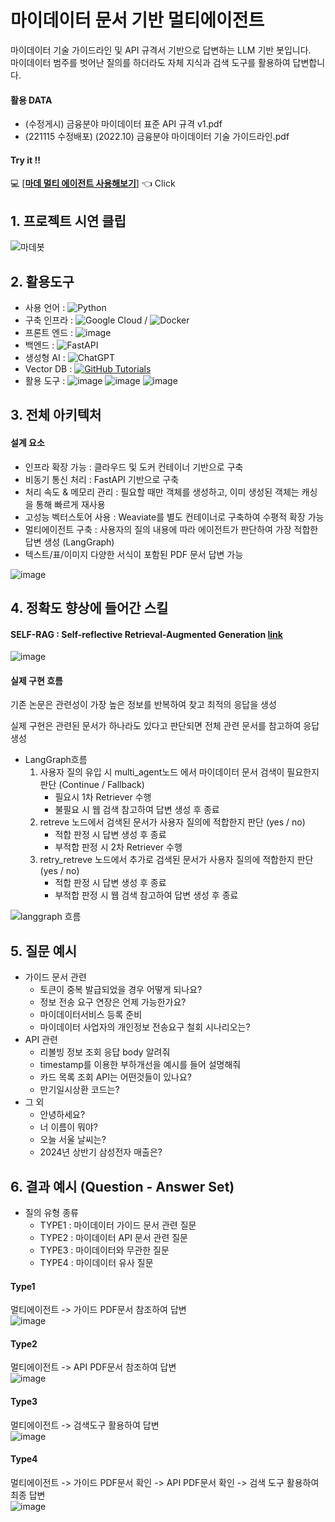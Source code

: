 # 마이데이터 문서 기반 멀티에이전트

마이데이터 기술 가이드라인 및 API 규격서 기반으로 답변하는 LLM 기반 봇입니다.<br>
마이데이터 범주를 벗어난 질의를 하더라도 자체 지식과 검색 도구를 활용하여 답변합니다.

#### **활용 DATA**

- (수정게시) 금융분야 마이데이터 표준 API 규격 v1.pdf
- (221115 수정배포) (2022.10) 금융분야 마이데이터 기술 가이드라인.pdf

#### Try it !!

💻 [[**마데 멀티 에이전트 사용해보기**](http://35.209.240.229:8501/)] 👈 Click

## 1. 프로젝트 시연 클립
![마데봇](https://github.com/user-attachments/assets/99af1abc-39f0-452f-9afa-ed5a8dd1770f)


## 2. 활용도구

- 사용 언어 : ![Python](https://img.shields.io/badge/python-3670A0?style=for-the-badge&logo=python&logoColor=ffdd54)
- 구축 인프라 : ![Google Cloud](https://img.shields.io/badge/GoogleCloud-%234285F4.svg?style=for-the-badge&logo=google-cloud&logoColor=white) /  ![Docker](https://img.shields.io/badge/docker-%230db7ed.svg?style=for-the-badge&logo=docker&logoColor=white)
- 프론트 엔드 : ![image](https://github.com/user-attachments/assets/a7a6c14c-906b-4b9d-8660-f4ea04f16f2b)
- 백엔드 : ![FastAPI](https://img.shields.io/badge/FastAPI-005571?style=for-the-badge&logo=fastapi)
- 생성형 AI : ![ChatGPT](https://img.shields.io/badge/chatGPT-74aa9c?style=for-the-badge&logo=openai&logoColor=white)
- Vector DB : [![GitHub Tutorials](https://img.shields.io/badge/Weaviate_Tutorials-green)](https://github.com/weaviate-tutorials/)
- 활용 도구 : ![image](https://github.com/user-attachments/assets/4c6bfd37-de2d-41f3-8964-bd703a23b47f)
 ![image](https://github.com/user-attachments/assets/a68e61aa-b5c6-4f04-a76f-c522e850f8f3) ![image](https://github.com/user-attachments/assets/4ac0853d-42f2-40d6-a1a4-4b60ab0fc86a)


## 3. 전체 아키텍처
#### 설계 요소
- 인프라 확장 가능 : 클라우드 및 도커 컨테이너 기반으로 구축
- 비동기 통신 처리 : FastAPI 기반으로 구축
- 처리 속도 & 메모리 관리 : 필요할 때만 객체를 생성하고, 이미 생성된 객체는 캐싱을 통해 빠르게 재사용
- 고성능 벡터스토어 사용 : Weaviate를 별도 컨테이너로 구축하여 수평적 확장 가능
- 멀티에이전트 구축 : 사용자의 질의 내용에 따라 에이전트가 판단하여 가장 적합한 답변 생성 (LangGraph)
- 텍스트/표/이미지 다양한 서식이 포함된 PDF 문서 답변 가능
  
![image](https://github.com/user-attachments/assets/5d525816-1237-41f3-9666-a5a7aa514d8f)

## 4. 정확도 향상에 들어간 스킬
#### SELF-RAG : Self-reflective Retrieval-Augmented Generation [link](https://arxiv.org/pdf/2310.11511)
![image](https://github.com/user-attachments/assets/9daee482-72e6-4429-8109-75eb86e151be)

#### 실제 구현 흐름

기존 논문은 관련성이 가장 높은 정보를 반복하여 찾고 최적의 응답을 생성

실제 구현은 관련된 문서가 하나라도 있다고 판단되면 전체 관련 문서를 참고하여 응답 생성

- LangGraph흐름
  1. 사용자 질의 유입 시 multi_agent노드 에서 마이데이터 문서 검색이 필요한지 판단 (Continue / Fallback)
     - 필요시 1차 Retriever 수행
     - 불필요 시 웹 검색 참고하여 답변 생성 후 종료 
  2. retreve 노드에서 검색된 문서가 사용자 질의에 적합한지 판단 (yes / no)
     - 적합 판정 시 답변 생성 후 종료
     - 부적합 판정 시 2차 Retriever 수행
  3. retry_retreve 노드에서 추가로 검색된 문서가 사용자 질의에 적합한지 판단 (yes / no)
     - 적합 판정 시 답변 생성 후 종료
     - 부적합 판정 시 웹 검색 참고하여 답변 생성 후 종료
       
![langgraph 흐름](https://github.com/user-attachments/assets/3edc6433-219f-495d-894d-051f9e3ae54f)

## 5. 질문 예시
- 가이드 문서 관련
  - 토큰이 중복 발급되었을 경우 어떻게 되나요?
  - 정보 전송 요구 연장은 언제 가능한가요?
  - 마이데이터서비스 등록 준비
  - 마이데이터 사업자의 개인정보 전송요구 철회 시나리오는?
- API 관련
  - 리볼빙 정보 조회 응답 body 알려줘
  - timestamp를 이용한 부하개선을 예시를 들어 설명해줘
  - 카드 목록 조회 API는 어떤것들이 있나요?
  - 만기일시상환 코드는? 
- 그 외
  - 안녕하세요?
  - 너 이름이 뭐야?
  - 오늘 서울 날씨는?
  - 2024년 상반기 삼성전자 매출은?

## 6. 결과 예시 (Question - Answer Set)
- 질의 유형 종류
  - TYPE1 : 마이데이터 가이드 문서 관련 질문
  - TYPE2 : 마이데이터 API 문서 관련 질문
  - TYPE3 : 마이데이터와 무관한 질문
  - TYPE4 : 마이데이터 유사 질문

#### **Type1**
멀티에이전트 -> 가이드 PDF문서 참조하여 답변<br>
![image](https://github.com/user-attachments/assets/e8efca6b-2e99-472d-ba27-282fe859832a)

#### **Type2**
멀티에이전트 -> API PDF문서 참조하여 답변<br>
![image](https://github.com/user-attachments/assets/5859ae4f-4845-4aac-bc0a-c4ede7f62f9f)

#### **Type3**
멀티에이전트 -> 검색도구 활용하여 답변<br>
![image](https://github.com/user-attachments/assets/c45e97b2-b1e1-49ad-be62-06f242598555)

#### **Type4**
멀티에이전트 -> 가이드 PDF문서 확인 -> API PDF문서 확인 -> 검색 도구 활용하여 최종 답변<br>
![image](https://github.com/user-attachments/assets/ad5de5d3-f25a-4361-8860-eac70dd18dbf)






